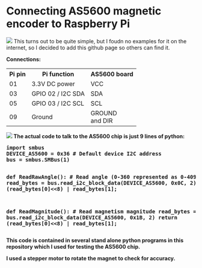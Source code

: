 <html>
<h1>Connecting AS5600 magnetic encoder to Raspberry Pi</h1>
<img src="breadboard.jpg">
This turns out to be quite simple, but I foudn no examples for it on the internet,
so I decided to add this github page so others can find it.
<p>
<b>Connections:
<table>
<tr><th>Pi pin<th>Pi function<th>AS5600 board
<tr><td>01<td>3.3V DC power<td>VCC
<tr><td>03<td>GPIO 02 / I2C SDA<td>SDA
<tr><td>05<td>GPIO 03 / I2C SCL<td>SCL
<tr><td>09<td>Ground<td>GROUND<br>and DIR
</table>
<img src="schematic.jpg">
The actual code to talk to the AS5600 chip is just 9 lines of python:
<pre>
import smbus
DEVICE_AS5600 = 0x36 # Default device I2C address
bus = smbus.SMBus(1)

def ReadRawAngle(): # Read angle (0-360 represented as 0-4096)
  read_bytes = bus.read_i2c_block_data(DEVICE_AS5600, 0x0C, 2)
  return (read_bytes[0]<<8) | read_bytes[1];

def ReadMagnitude(): # Read magnetism magnitude
  read_bytes = bus.read_i2c_block_data(DEVICE_AS5600, 0x1B, 2)
  return (read_bytes[0]<<8) | read_bytes[1];
</pre>

This code is contained in several stand alone python programs in this
repository which I used for testing the AS5600 chip.
<p>
I used a stepper motor to rotate the magnet to check for accuracy.

